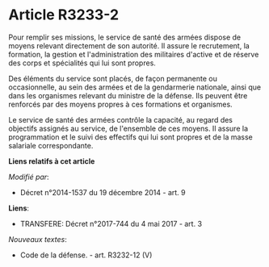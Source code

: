 # Article R3233-2

Pour remplir ses missions, le service de santé des armées dispose de moyens relevant directement de son autorité. Il assure
le recrutement, la formation, la gestion et l'administration des militaires d'active et de réserve des corps et spécialités
qui lui sont propres. 

Des éléments du service sont placés, de façon permanente ou occasionnelle, au sein des armées et de la gendarmerie nationale,
ainsi que dans les organismes relevant du ministre de la défense. Ils peuvent être renforcés par des moyens propres à ces
formations et organismes.

Le service de santé des armées contrôle la capacité, au regard des objectifs assignés au service, de l'ensemble de ces
moyens. Il assure la programmation et le suivi des effectifs qui lui sont propres et de la masse salariale correspondante.

**Liens relatifs à cet article**

_Modifié par_:

  - Décret n°2014-1537 du 19 décembre 2014 - art. 9

**Liens**:

  - TRANSFERE: Décret n°2017-744 du 4 mai 2017 - art. 3

_Nouveaux textes_:

  - Code de la défense. - art. R3232-12 (V)
